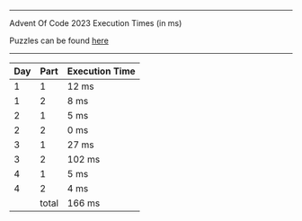 ****

Advent Of Code 2023 Execution Times (in ms)

Puzzles can be found [here](https://adventofcode.com/2023/)

----

| Day | Part | Execution Time |
| --- | ---- | -------------- |
| 1 | 1 | 12 ms|
| 1 | 2 | 8 ms|
| 2 | 1 | 5 ms|
| 2 | 2 | 0 ms|
| 3 | 1 | 27 ms|
| 3 | 2 | 102 ms|
| 4 | 1 | 5 ms|
| 4 | 2 | 4 ms|
||total|166 ms|